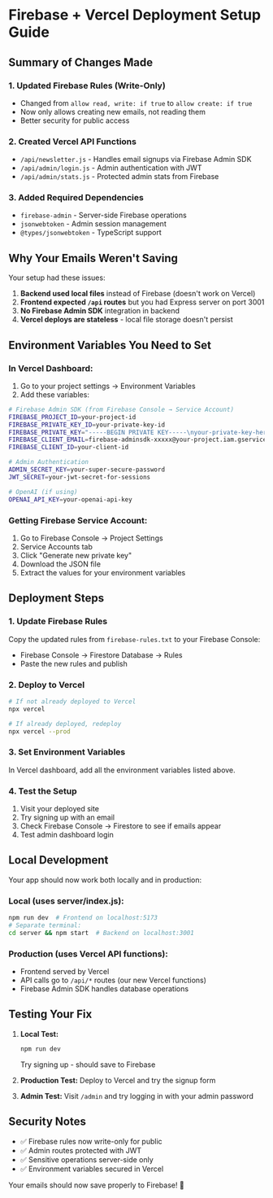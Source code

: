 # Firebase + Vercel Deployment Setup Guide

## Summary of Changes Made

### 1. Updated Firebase Rules (Write-Only)
- Changed from `allow read, write: if true` to `allow create: if true`
- Now only allows creating new emails, not reading them
- Better security for public access

### 2. Created Vercel API Functions
- `/api/newsletter.js` - Handles email signups via Firebase Admin SDK
- `/api/admin/login.js` - Admin authentication with JWT
- `/api/admin/stats.js` - Protected admin stats from Firebase

### 3. Added Required Dependencies
- `firebase-admin` - Server-side Firebase operations
- `jsonwebtoken` - Admin session management
- `@types/jsonwebtoken` - TypeScript support

## Why Your Emails Weren't Saving

Your setup had these issues:
1. **Backend used local files** instead of Firebase (doesn't work on Vercel)
2. **Frontend expected `/api` routes** but you had Express server on port 3001
3. **No Firebase Admin SDK** integration in backend
4. **Vercel deploys are stateless** - local file storage doesn't persist

## Environment Variables You Need to Set

### In Vercel Dashboard:
1. Go to your project settings → Environment Variables
2. Add these variables:

```bash
# Firebase Admin SDK (from Firebase Console → Service Account)
FIREBASE_PROJECT_ID=your-project-id
FIREBASE_PRIVATE_KEY_ID=your-private-key-id
FIREBASE_PRIVATE_KEY="-----BEGIN PRIVATE KEY-----\nyour-private-key-here\n-----END PRIVATE KEY-----"
FIREBASE_CLIENT_EMAIL=firebase-adminsdk-xxxxx@your-project.iam.gserviceaccount.com
FIREBASE_CLIENT_ID=your-client-id

# Admin Authentication
ADMIN_SECRET_KEY=your-super-secure-password
JWT_SECRET=your-jwt-secret-for-sessions

# OpenAI (if using)
OPENAI_API_KEY=your-openai-api-key
```

### Getting Firebase Service Account:
1. Go to Firebase Console → Project Settings
2. Service Accounts tab
3. Click "Generate new private key"
4. Download the JSON file
5. Extract the values for your environment variables

## Deployment Steps

### 1. Update Firebase Rules
Copy the updated rules from `firebase-rules.txt` to your Firebase Console:
- Firebase Console → Firestore Database → Rules
- Paste the new rules and publish

### 2. Deploy to Vercel
```bash
# If not already deployed to Vercel
npx vercel

# If already deployed, redeploy
npx vercel --prod
```

### 3. Set Environment Variables
In Vercel dashboard, add all the environment variables listed above.

### 4. Test the Setup
1. Visit your deployed site
2. Try signing up with an email
3. Check Firebase Console → Firestore to see if emails appear
4. Test admin dashboard login

## Local Development

Your app should now work both locally and in production:

### Local (uses server/index.js):
```bash
npm run dev  # Frontend on localhost:5173
# Separate terminal:
cd server && npm start  # Backend on localhost:3001
```

### Production (uses Vercel API functions):
- Frontend served by Vercel
- API calls go to `/api/*` routes (our new Vercel functions)
- Firebase Admin SDK handles database operations

## Testing Your Fix

1. **Local Test:**
   ```bash
   npm run dev
   ```
   Try signing up - should save to Firebase

2. **Production Test:**
   Deploy to Vercel and try the signup form

3. **Admin Test:**
   Visit `/admin` and try logging in with your admin password

## Security Notes

- ✅ Firebase rules now write-only for public
- ✅ Admin routes protected with JWT
- ✅ Sensitive operations server-side only
- ✅ Environment variables secured in Vercel

Your emails should now save properly to Firebase! 🎉
